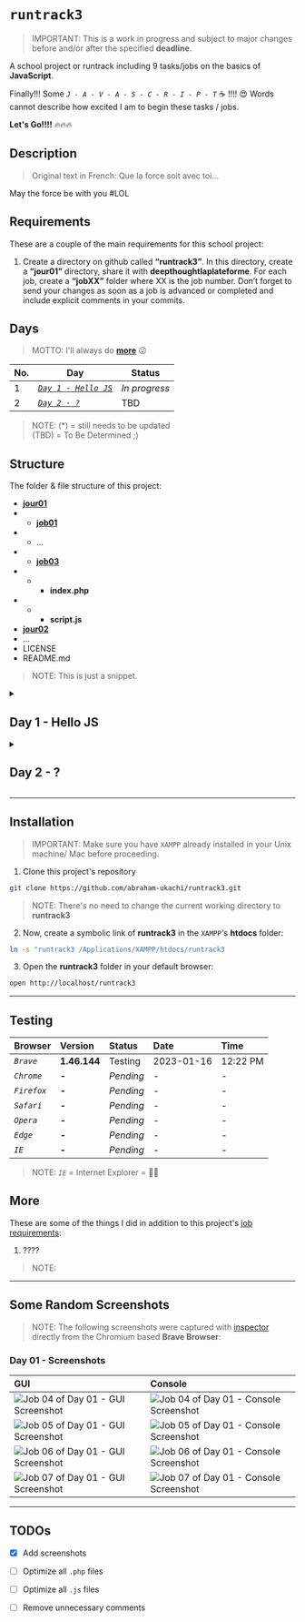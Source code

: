 # `runtrack3`
> IMPORTANT: This is a work in progress and subject to major changes before and/or after the specified **deadline**.

A school project or runtrack including 9 tasks/jobs on the basics of **JavaScript**.

Finally!!! Some *`J - A - V - A - S - C - R - I - P - T`* ☕️ !!!! 😍
Words cannot describe how excited I am to begin these tasks / jobs.

**Let's Go!!!!** 🔥🔥🔥  


## Description
> Original text in French: Que la force soit avec toi...

May the force be with you #LOL


## Requirements

These are a couple of the main requirements for this school project:

1. Create a directory on github called **“runtrack3”**. In this directory, create a **“jour01”** directory, 
share it with **deepthoughtlaplateforme**. For each job, create a **“jobXX”** folder where XX is the job number. 
Don’t forget to send your changes as soon as a job is advanced or completed and include explicit comments in your commits.



## Days
> MOTTO: I'll always do [**more**](#More) 😜


| No. | Day | Status |
| --- | ---- | ------ |
| 1 | [*`Day 1 - Hello JS`*](#Day-1---Hello-JS) | *In progress* |
| 2 | [*`Day 2 - ?`*](#Day-2---?) | TBD |

> NOTE: (\*) = still needs to be updated \
>       (TBD) = To Be Determined ;)


## Structure

The folder & file structure of this project:

- [**jour01**](./jour01/)
- - [**job01**](./jour01/job01/)
- - ...
- - [**job03**](./jour01/job03/)
- - * **index.php**
- - * **script.js**
- [**jour02**](./jour02/)
- ...
- LICENSE
- README.md

> NOTE: This is just a snippet.


<details id=1>
<summary><h2>Day 1 - Hello JS</h2></summary>

> The official deadline of the jobs below - according to [intra](https://intra.laplateforme.io) - was **17/01/2023 at 08:29 AM**.

Here is a list of all the task/job names, `.php` & `.js` files to be submitted and their corresponding / current **status** for this day:

| No. | Name | File(s) | Status |
|:----|:-----|:-----|:-------|
| 1 | *`Job 00`* | *N/A* | [Done](#) |
| 2 | *`Job 01`* | **job01/index.php** | [Done](./jour01/job01/index.php)  |
| 3 | *`Job 02`* | **job02/index.php**, **job02/script.js** | [Done](./jour01/job02/script.js) |
| 4 | *`Job 03`* | **job03/index.php**, **job03/script.js** | [Done](./jour01/job03/script.js) |
| 5 | *`Job 04`* | **job04/index.php**, **job04/script.js** | [Done](./jour01/job04/script.js) |
| 6 | *`Job 05`* | **job05/index.php**, **job05/script.js** | [Done](./jour01/job05/script.js) |
| 7 | *`Job 06`* | **job06/index.php**, **job06/script.js** | [Done](./jour01/job06/script.js) |
| 8 | *`Job 07`* | **job07/index.php**, **job07/script.js** | [Done](./jour01/job07/script.js)\* |
| 9 | *`Job 08`* | **job08/index.php**, **job08/script.js** | Pending |
| 10 | *`Job 09`* | **job09/index.php**, **job09/script.js** | Pending |

> NOTE: (\*) = still needs to be updated \
> 			(*N/A*) = no file was required or needed for this particular task.

</details>





<details id=2>
<summary><h2>Day 2 - ?</h2></summary>

TBD

</details> 


---

## Installation
> IMPORTANT: Make sure you have `XAMPP` already installed in your Unix machine/ Mac before proceeding.

1. Clone this project's repository
```sh
git clone https://github.com/abraham-ukachi/runtrack3.git
```

> NOTE: There's no need to change the current working directory to **runtrack3**


2. Now, create a symbolic link of **runtrack3** in the `XAMPP`'s **htdocs** folder:

```sh
ln -s "runtrack3 /Applications/XAMPP/htdocs/runtrack3
```

3. Open the **runtrack3** folder in your default browser:

```sh
open http://localhost/runtrack3
```




---

## Testing

| Browser | Version | Status | Date | Time
|:--------|:--------|:-------|:-----|:-----
| *`Brave`* | **1.46.144** | Testing | 2023-01-16 | 12:22 PM
| *`Chrome`* | **-** | *Pending* | - | -
| *`Firefox`* | **-** | *Pending* | - | -
| *`Safari`* | **-** | *Pending* | - | -
| *`Opera`* | **-** | *Pending* | - | -
| *`Edge`* | **-** | *Pending* | - | -
| *`IE`* | **-** | *Pending* | - | -

> NOTE: *`IE`* = Internet Explorer = 👎🏽


## More 

These are some of the things I did in addition to this project's [job requirements](#Requirements):

1. ???? 

> NOTE:

---

## Some Random Screenshots
> NOTE: The following screenshots were captured with [inspector](https://www.chromium.org/developers/how-tos/inspecting-ash/) directly from the Chromium based **Brave Browser**:


### Day 01 - Screenshots

| GUI | Console |
|:----|:--------|
| ![Job 04 of Day 01 - GUI Screenshot](./screenshots/screenshot_jour01_job04_gui.png) | ![Job 04 of Day 01 - Console Screenshot](./screenshots/screenshot_jour01_job04_console.png)
| ![Job 05 of Day 01 - GUI Screenshot](./screenshots/screenshot_jour01_job05_gui.png) | ![Job 05 of Day 01 - Console Screenshot](./screenshots/screenshot_jour01_job05_console.png)
| ![Job 06 of Day 01 - GUI Screenshot](./screenshots/screenshot_jour01_job06_gui.png) | ![Job 06 of Day 01 - Console Screenshot](./screenshots/screenshot_jour01_job06_console.png)
| ![Job 07 of Day 01 - GUI Screenshot](./screenshots/screenshot_jour01_job07_gui.png) | ![Job 07 of Day 01 - Console Screenshot](./screenshots/screenshot_jour01_job07_console.png)

---

## TODOs

- [x] Add screenshots
- [ ] Optimize all `.php` files
- [ ] Optimize all `.js` files
- [ ] Remove unnecessary comments

